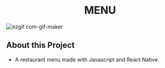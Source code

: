 <h1 align="center"> MENU </h1>

![ezgif com-gif-maker](https://user-images.githubusercontent.com/97985080/216438733-267408eb-032d-4615-b484-6197e899f4ba.gif)

## About this Project

-  A restaurant menu made with Javascript and React Native.

